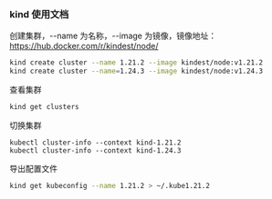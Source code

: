 ### kind 使用文档

创建集群，--name 为名称，--image 为镜像，镜像地址：https://hub.docker.com/r/kindest/node/

```bash
kind create cluster --name 1.21.2 --image kindest/node:v1.21.2
kind create cluster --name=1.24.3 --image kindest/node:v1.24.3
```

查看集群

```bash
kind get clusters
```

切换集群

```
kubectl cluster-info --context kind-1.21.2
kubectl cluster-info --context kind-1.24.3
```

导出配置文件

```bash
kind get kubeconfig --name 1.21.2 > ~/.kube1.21.2
```

